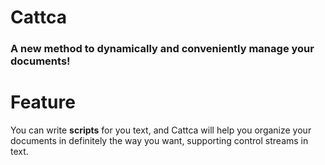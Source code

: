 # Cattca
### A new method to dynamically and conveniently manage your documents!

# Feature
You can write **scripts** for you text, and Cattca will help you organize your documents in definitely the way you want, supporting control streams in text.

